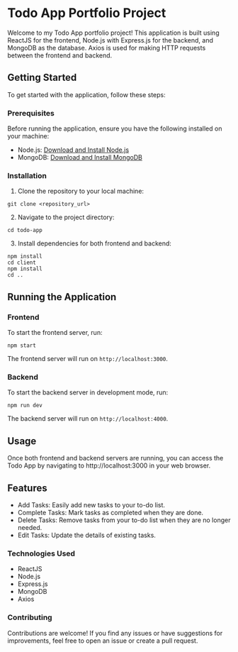  # Todo App Portfolio Project

Welcome to my Todo App portfolio project! This application is built using ReactJS for the frontend, Node.js with Express.js for the backend, and MongoDB as the database. Axios is used for making HTTP requests between the frontend and backend.

## Getting Started

To get started with the application, follow these steps:

### Prerequisites
Before running the application, ensure you have the following installed on your machine:

- Node.js: [Download and Install Node.js](https://nodejs.org/en/download/)
- MongoDB: [Download and Install MongoDB](https://docs.mongodb.com/manual/installation/)

### Installation
1. Clone the repository to your local machine:
```
git clone <repository_url>
```

2. Navigate to the project directory:
```
cd todo-app
```

3. Install dependencies for both frontend and backend:
```
npm install
cd client
npm install
cd ..
```

## Running the Application
### Frontend
To start the frontend server, run:
```
npm start
```
The frontend server will run on `http://localhost:3000`.


### Backend
To start the backend server in development mode, run:
```
npm run dev
````
The backend server will run on `http://localhost:4000`.

## Usage
Once both frontend and backend servers are running, you can access the Todo App by navigating to http://localhost:3000 in your web browser.

## Features
- Add Tasks: Easily add new tasks to your to-do list.
- Complete Tasks: Mark tasks as completed when they are done.
- Delete Tasks: Remove tasks from your to-do list when they are no longer needed.
- Edit Tasks: Update the details of existing tasks.

### Technologies Used
- ReactJS
- Node.js
- Express.js
- MongoDB
- Axios

### Contributing
Contributions are welcome! If you find any issues or have suggestions for improvements, feel free to open an issue or create a pull request.
